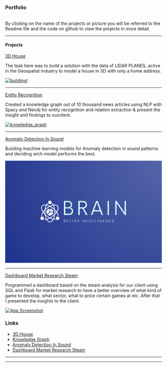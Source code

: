### Portfolio
<br> By clicking on the name of the projects or picture you will be referred to the Readme file and the code on github to view the projects in more detail. <br>

---

#### Projects

[3D House](https://github.com/agilepydev/3D-House)

The task here was to build a solution with the data of LIDAR PLANES, active in the Geospatial industry to model a house in 3D with only a home address.

[![building!](https://user-images.githubusercontent.com/90683636/140307269-092186fb-f23c-4114-9ad4-9178ec76237f.png)](https://github.com/agilepydev/3D-House)

---
[Entity Recognition](https://github.com/agilepydev/Entity-Recognition)

Created a knowledge graph out of 10 thousand news articles using NLP with Spacy and Neo4j for entity recognition and relation extraction & present the insight and findings to ourclient.

[![knowledge_graph](https://d1.awsstatic.com/products/Neptune/knowledge_graph.b0e9408219d92f2ca3c7a05cccf9a5a72e34ddbd.png)](https://github.com/agilepydev/Entity_Recognition-1?organization=agilepydev&organization=agilepydev)

---

[Anomaly Detection In Sound](https://github.com/agilepydev/brAIn-individual-)

Building machine learning models for Anomaly detection in sound patterns and deciding wich model performs the best.

[![App Screenshot](https://raw.githubusercontent.com/agilepydev/brAIn-individual-/main/assets/brain.png)](https://github.com/agilepydev/brAIn-individual-)

---

[Dashboard Market Research Steam](https://github.com/agilepydev/deployment-demo)

Programmed a dashboard based on the steam analysis for our client using SQL and Flask for market research to have a better overview of what kind of game to develop, what sector, what to price certain games at etc. After that I presented the insights to the client.

[![App Screenshot](https://user-images.githubusercontent.com/90683636/154274225-85205c9f-eeb9-4474-9631-376969b3807c.png)](https://github.com/agilepydev/deployment-demo)


### Links

- [3D House](https://github.com/agilepydev/3D-House)
- [Knowledge Graph](https://github.com/agilepydev/Entity-Recognition)
- [Anomaly Detection In Sound](https://github.com/agilepydev/brAIn-individual-)
- [Dashboard Market Research Steam](https://github.com/agilepydev/deployment-demo)

---




---
<!-- Remove above link if you don't want to attibute -->
